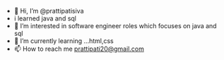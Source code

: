 - 👋 Hi, I’m @prattipatisiva
- i learned java and sql
- 👀 I’m interested in software engineer roles which focuses on java and sql
- 🌱 I’m currently learning ...html,css
- 📫 How to reach me prattipati20@gmail.com

<!---
prattipatisiva/prattipatisiva is a ✨ special ✨ repository because its `README.md` (this file) appears on your GitHub profile.
You can click the Preview link to take a look at your changes.
--->
